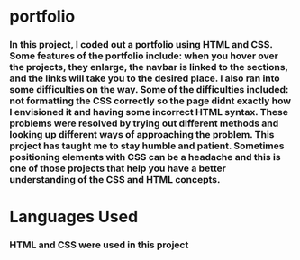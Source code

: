 # portfolio

### In this project, I coded out a portfolio using HTML and CSS. Some features of the portfolio include: when you hover over the projects, they enlarge, the navbar is linked to the sections, and the links will take you to the desired place. I also ran into some difficulties on the way. Some of the difficulties included: not formatting the CSS correctly so the page didnt exactly how I envisioned it and having some incorrect HTML syntax. These problems were resolved by trying out different methods and looking up different ways of approaching the problem. This project has taught me to stay humble and patient. Sometimes positioning elements with CSS can be a headache and this is one of those projects that help you have a better understanding of the CSS and HTML concepts.

# Languages Used

### HTML and CSS were used in this project
